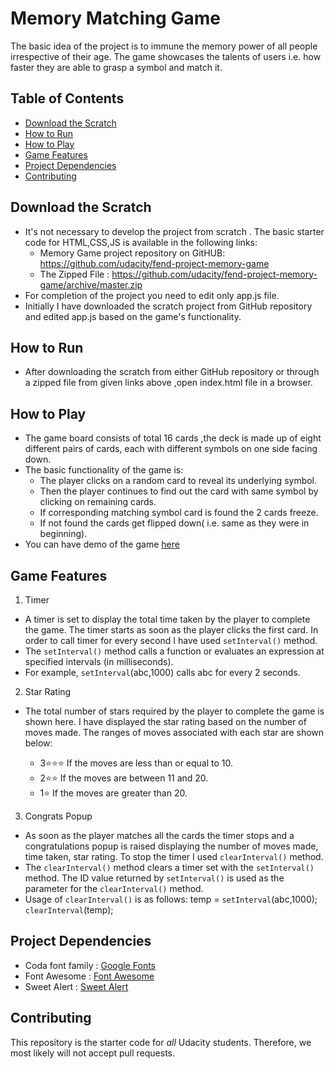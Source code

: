 # Memory Matching Game

The basic idea of the project is to immune the memory power of all people irrespective of their age. The game showcases the talents of users i.e. how faster they are able to grasp a symbol and match it.

## Table of Contents

-   [Download the Scratch](#download-the-scratch)
-   [How to Run](#how-to-run)
-   [How to Play](#how-to-play)
-   [Game Features](#game-features)
-   [Project Dependencies](#project-dependencies)
-   [Contributing](#contributing)

## Download the Scratch

-   It's not necessary to develop the project from scratch . The basic starter code for HTML,CSS,JS is available in the following links:
    -   Memory Game project repository on GitHUB: <https://github.com/udacity/fend-project-memory-game>
    -   The Zipped File : <https://github.com/udacity/fend-project-memory-game/archive/master.zip>
-   For completion of the project you need to edit only app.js  file.
-   Initially I have downloaded the scratch project from GitHub repository and edited app.js based on the game's functionality.

## How to Run

-   After downloading the scratch from either GitHub repository or through a zipped file from given links above ,open index.html file in a browser.

## How to Play

-   The game board consists of total 16 cards ,the deck is made up of eight different pairs of cards, each with different symbols on one side facing down.
-   The basic functionality of the game is:
    -   The player clicks on a random card to reveal its underlying symbol.
    -   Then the player continues to find out the card with same symbol by clicking on remaining cards.
    -   If corresponding matching symbol card is found the 2 cards freeze.
    -   If not found the cards get flipped down( i.e. same as they were in beginning).
-   You can have demo of the game [here](https://harithamattupalli.github.io/MemoryGame/)

## Game Features

1.  Timer

-   A timer is set to display the total time taken by the player to complete the game. The timer starts as soon as the player clicks the first card. In order to call timer for every second I have used `setInterval()` method.
-   The `setInterval()` method calls a function or evaluates an expression at specified intervals (in milliseconds).
-   For example, `setInterval`(abc,1000) calls abc for every 2 seconds.

2.  Star Rating

-   The total number of stars required by the player to complete the game is shown here. I have displayed the star rating based on the number of moves made. The ranges of moves associated with each star are shown below:

    -   3⭐️⭐️⭐️ If the moves are less than or equal to 10.
    -   2⭐️⭐️ If the moves are between 11 and 20.
    -   1⭐️ If the moves are greater than 20.

3.  Congrats Popup

-   As soon as the player matches all the cards the timer stops and a congratulations popup is raised displaying the number of moves made, time taken, star rating. To stop the timer I used `clearInterval()` method.
-   The `clearInterval()` method clears a timer set with the `setInterval()` method. The ID value returned by `setInterval()` is used as the parameter for the `clearInterval()` method.
-   Usage of `clearInterval()` is as follows:
      temp = `setInterval`(abc,1000);
      `clearInterval`(temp);

## Project Dependencies

-   Coda font family : [Google Fonts](https://fonts.google.com)
-   Font Awesome     : [Font Awesome](https://fontawesome.com)
-   Sweet Alert      : [Sweet Alert](https://cdnjs.cloudflare.com/ajax/libs/sweetalert/1.1.3/sweetalert.min.css)

## Contributing

This repository is the starter code for _all_ Udacity students. Therefore, we most likely will not accept pull requests.
